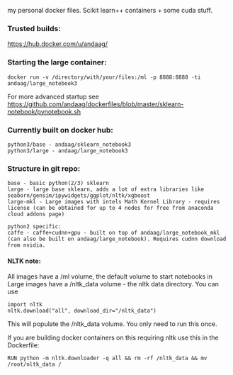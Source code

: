 my personal docker files. Scikit learn++ containers + some cuda stuff.

### Trusted builds:

https://hub.docker.com/u/andaag/


### Starting the large container:
```
docker run -v /directory/with/your/files:/ml -p 8888:8888 -ti andaag/large_notebook3
```
For more advanced startup see https://github.com/andaag/dockerfiles/blob/master/sklearn-notebook/pynotebook.sh


### Currently built on docker hub:

```
python3/base - andaag/sklearn_notebook3
python3/large - andaag/large_notebook3
```

### Structure in git repo:

```
base - basic python(2/3) sklearn
large - large base sklearn, adds a lot of extra libraries like seaborn/gensim/ipywidgets/ggplot/nltk/xgboost
large-mkl - Large images with intels Math Kernel Library - requires license (can be obtained for up to 4 nodes for free from anaconda cloud addons page)

python2 specific:
caffe - caffe+cudnn+gpu - built on top of andaag/large_notebook_mkl (can also be built on andaag/large_notebook). Requires cudnn download from nvidia.
```

#### NLTK note:

All images have a /ml volume, the default volume to start notebooks in
Large images have a /nltk_data volume - the nltk data directory. You can use 

```
import nltk
nltk.download("all", download_dir="/nltk_data")
```
This will populate the /nltk_data volume. You only need to run this once.

If you are building docker containers on this requiring nltk use this in the Dockerfile:
```
RUN python -m nltk.downloader -q all && rm -rf /nltk_data && mv /root/nltk_data /
```
